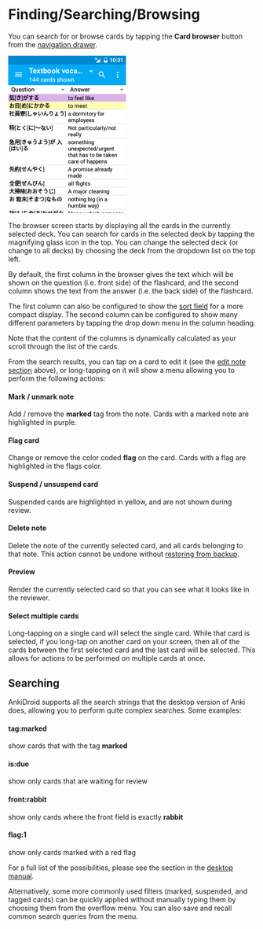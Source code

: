 # Finding/Searching/Browsing

<!-- toc -->

You can search for or browse cards by tapping the **Card browser** button from the [navigation drawer](drawer.md).

![img/6-browser.png](img/6-browser.png)

The browser screen starts by displaying all the cards in the currently selected deck. You can search for cards in the selected deck by tapping the magnifying glass icon in the top. You can change the selected deck (or change to all decks) by choosing the deck from the dropdown list on the top left.

By default, the first column in the browser gives the text which will be shown on the question (i.e. front side) of the flashcard, and the second column shows the text from the answer (i.e. the back side) of the flashcard.

The first column can also be configured to show the [sort field](https://docs.ankiweb.net/editing.html#customizing-fields) for a more compact display. The second column can be configured to show many different parameters by tapping the drop down menu in the column heading.

Note that the content of the columns is dynamically calculated as your scroll through the list of the cards.

From the search results, you can tap on a card to edit it (see the [edit note section](editing-notes.md) above), or long-tapping on it will show a menu allowing you to perform the following actions:

#### Mark / unmark note

Add / remove the **marked** tag from the note. Cards with a marked note are highlighted in purple.

#### Flag card

Change or remove the color coded **flag** on the card. Cards with a flag are highlighted in the flags color.

#### Suspend / unsuspend card

Suspended cards are highlighted in yellow, and are not shown during review.

#### Delete note

Delete the note of the currently selected card, and all cards belonging to that note. This action cannot be undone without [restoring from backup](backups.md).

#### Preview

Render the currently selected card so that you can see what it looks like in the reviewer.

#### Select multiple cards

Long-tapping on a single card will select the single card. While that card is selected, if you long-tap on another card on your screen, then all of the cards between the first selected card and the last card will be selected. This allows for actions to be performed on multiple cards at once.

## Searching

AnkiDroid supports all the search strings that the desktop version of Anki does, allowing you to perform quite complex searches. Some examples:

#### tag:marked

show cards that with the tag **marked**

#### is:due

show only cards that are waiting for review

#### front:rabbit

show only cards where the front field is exactly **rabbit**

#### flag:1

show only cards marked with a red flag

For a full list of the possibilities, please see the section in the [desktop manual](https://docs.ankiweb.net/searching.html).

Alternatively, some more commonly used filters (marked, suspended, and tagged cards) can be quickly applied without manually typing them by choosing them from the overflow menu. You can also save and recall common search queries from the menu.
